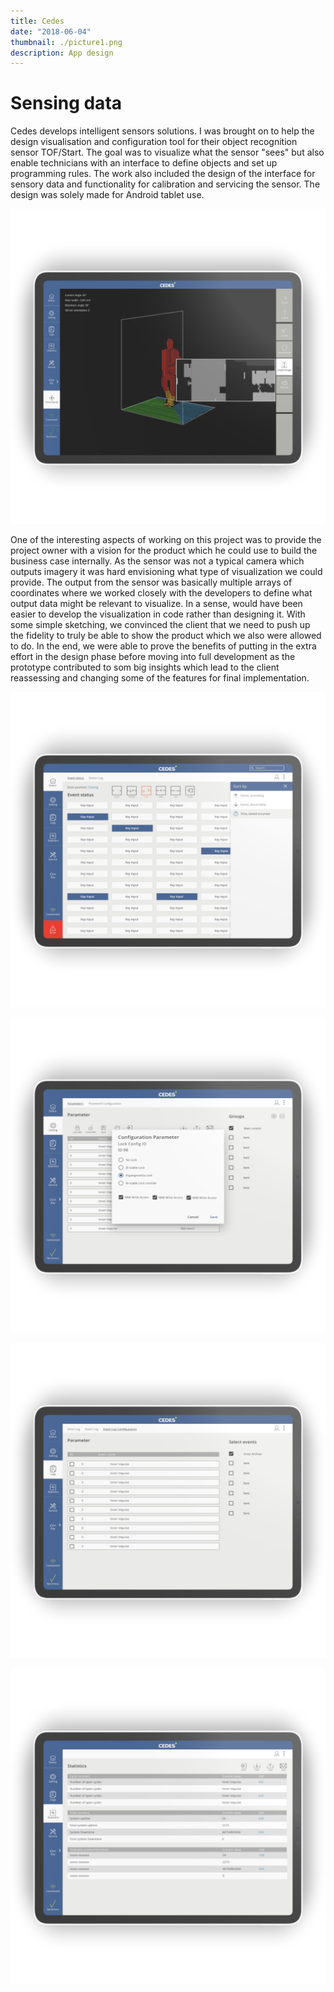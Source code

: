 ```yaml
---
title: Cedes
date: "2018-06-04"
thumbnail: ./picture1.png
description: App design 
---
```


# Sensing data 

Cedes develops intelligent sensors solutions. I was brought on to help the design visualisation and configuration tool for their object recognition sensor TOF/Start. The goal was to visualize what the sensor "sees" but also enable technicians with an interface to define objects and set up programming rules. The work also included the design of the interface for sensory data and functionality for calibration and servicing the sensor. 
The design was solely made for Android tablet use.     


![Title](./picture2.png)

One of the interesting aspects of working on this project was to provide the project owner with a vision for the product which he could use to build the business case internally. As the sensor was not a typical camera which outputs imagery it was hard envisioning what type of visualization we could provide. The output from the sensor was basically multiple arrays of coordinates where we worked closely with the developers to define what output data might be relevant to visualize. In a sense, would have been easier to develop the visualization in code rather than designing it. With some simple sketching, we convinced the client that we need to push up the fidelity to truly be able to show the product which we also were allowed to do. In the end, we were able to prove the benefits of putting in the extra effort in the design phase before moving into full development as the prototype contributed to som big insights which lead to the client reassessing and changing some of the features for final implementation. 

![Title](./picture3.png)

![Title](./picture4.png)

![Title](./picture5.png)

![Title](./picture6.png)